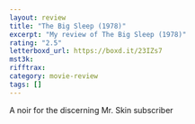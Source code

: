 ```yaml
---
layout: review
title: "The Big Sleep (1978)"
excerpt: "My review of The Big Sleep (1978)"
rating: "2.5"
letterboxd_url: https://boxd.it/23IZs7
mst3k:
rifftrax:
category: movie-review
tags: []
---
```


A noir for the discerning Mr. Skin subscriber
